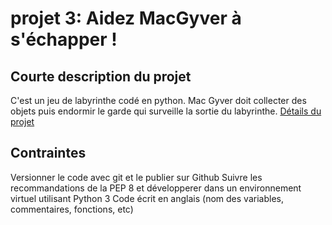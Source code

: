 # projet 3: Aidez MacGyver à s'échapper !
## Courte description du projet
C'est un jeu de labyrinthe codé en python.
Mac Gyver doit collecter des objets puis endormir le garde qui surveille la sortie du labyrinthe.
[Détails du projet](https://openclassrooms.com/fr/projects/aidez-macgyver-a-sechapper/assignment)
## Contraintes
Versionner le code avec git et le publier sur Github
Suivre les recommandations de la PEP 8 et développerer dans un environnement virtuel utilisant Python 3
Code écrit en anglais (nom des variables, commentaires, fonctions, etc)

